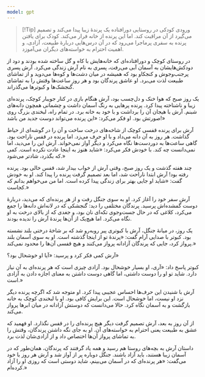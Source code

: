 ```yaml
---
model: gpt
---
```


> [!Tip] ورودی
> کودکی در روستایی دورافتاده یک پرندهٔ زیبا پیدا می‌کند و تصمیم می‌گیرد از آن مراقبت کند. اما این پرنده از خانه فرار می‌کند. کودک برای یافتن پرنده به سفری پرماجرا می‌رود که در آن درس‌هایی دربارهٔ طبیعت، آزادی، و اهمیت احترام به خواسته‌های دیگران می‌آموزد.

در روستای کوچک و دورافتاده‌ای که خانه‌هایش با کاه و گل ساخته شده بودند و دود از دودکش‌هایشان به آسمان آبی می‌رفت، پسری به نام آرش زندگی می‌کرد. آرش پسری پرجنب‌وجوش و کنجکاو بود که همیشه در میان دشت‌ها و کوه‌ها می‌دوید و از تماشای طبیعت لذت می‌برد. او عاشق پرندگان بود و هر روز ساعت‌ها وقتش را به تماشای گنجشک‌ها و کبوترها می‌گذراند.

یک روز صبح که هوا خنک و دل‌چسب بود، آرش هنگام بازی در کنار جویبار کوچک، پرنده‌ای زیبا و ناشناخته پیدا کرد. پرنده پرهایی به رنگ آسمان داشت و چشمانی همچون دانه‌های شبنم. آرش با هیجان آن را برداشت و با خود به خانه برد. در تمام راه، لبخندی بزرگ روی صورتش بود. او فکر می‌کرد: «این پرنده می‌تواند دوست جدید من باشد!»

آرش برای پرنده قفسی کوچک از شاخه‌های درخت ساخت و آن را در گوشه‌ای از حیاط گذاشت. هر روز به آن دانه می‌داد و با او حرف می‌زد. اما پرنده در قفس ناراحت بود. گاهی ساعت‌ها به دوردست‌ها نگاه می‌کرد و دیگر آواز نمی‌خواند. آرش این را می‌دید، اما نمی‌دانست چه کند. با خودش فکر می‌کرد: «شاید هنوز به اینجا عادت نکرده است. کمی که بگذرد، شادتر می‌شود.»

چند هفته گذشت و یک روز صبح، وقتی آرش از خواب بیدار شد، قفس خالی بود. پرنده رفته بود! آرش ابتدا ناراحت شد، اما بعد تصمیم گرفت پرنده را پیدا کند. او به خودش گفت: «شاید او جایی بهتر برای زندگی پیدا کرده است. اما من می‌خواهم بدانم که کجاست.»

آرش سفر خود را آغاز کرد. او به سوی جنگل رفت و از هر پرنده‌ای که می‌دید، دربارهٔ دوست گمشده‌اش پرسید. پرندگان مختلفی را دید: گنجشکی که در لانه‌اش دانه‌ها را جمع می‌کرد، کلاغی که در حال جست‌وجوی تکه‌ای نان بود، و جغدی که از بالای درخت به او نگاه می‌کرد. اما هیچ‌یک از آن‌ها پرندهٔ آرش را ندیده بودند.

یک روز، در میانهٔ جنگل، آرش با کبوتری پیر روبه‌رو شد که بر شاخهٔ درختی بلند نشسته بود. کبوتر با صدایی آرام گفت: «پرندهٔ تو از اینجا گذشته است. او به سوی آسمان بلند پرواز کرد، جایی که پرندگان آزادانه پرواز می‌کنند و هیچ قفسی آن‌ها را محدود نمی‌کند.»

آرش کمی فکر کرد و پرسید: «آیا او خوشحال بود؟»

کبوتر پاسخ داد: «آری، او بسیار خوشحال بود. آزادی چیزی است که هر پرنده‌ای به آن نیاز دارد. شاید تو او را دوست داشتی، اما گاهی دوست داشتن به معنای اجازه دادن به آزادی است.»

آرش با شنیدن این حرف‌ها احساس عجیبی پیدا کرد. او متوجه شد که اگرچه پرنده دیگر نزد او نیست، اما خوشحال است. این برایش کافی بود. او با لبخندی کوچک به خانه بازگشت و به آسمان نگاه کرد. حالا می‌دانست که دوستش آزادانه در میان ابرها پرواز می‌کند.

از آن روز به بعد، آرش تصمیم گرفت دیگر هیچ پرنده‌ای را در قفس نگذارد. او فهمید که عشق به طبیعت یعنی احترام به خواسته‌های آن. او به جای نگه داشتن پرندگان، وقتش را به تماشای پرواز آن‌ها اختصاص داد و از آزادی‌شان لذت برد.

داستان آرش به بچه‌های روستا هم رسید و همه یاد گرفتند که پرندگان، همان‌طور که در آسمان زیبا هستند، باید آزاد باشند. جنگل دوباره پر از آواز شد و آرش هر روز با خود می‌گفت: «هر پرنده‌ای که در آسمان می‌بینم، شاید دوستی است که روزی او را آزاد کرده‌ام.»